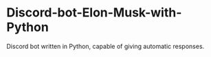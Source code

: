 # Discord-bot-Elon-Musk-with-Python
Discord bot written in Python, capable of giving automatic responses.
